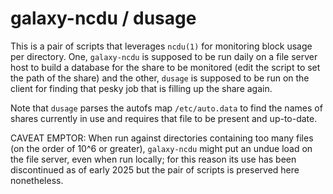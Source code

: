 # galaxy-ncdu / dusage

This is a pair of scripts that leverages `ncdu(1)` for monitoring
block usage per directory. One, `galaxy-ncdu` is supposed to be
run daily on a file server host to build a database for the share
to be monitored (edit the script to set the path of the share) and
the other, `dusage` is supposed to be run on the client for finding
that pesky job that is filling up the share again.

Note that `dusage` parses the autofs map `/etc/auto.data` to find
the names of shares currently in use and requires that file to be
present and up-to-date.

CAVEAT EMPTOR: When run against directories containing too many
files (on the order of 10^6 or greater), `galaxy-ncdu` might put
an undue load on the file server, even when run locally; for this
reason its use has been discontinued as of early 2025 but the pair
of scripts is preserved here nonetheless.

